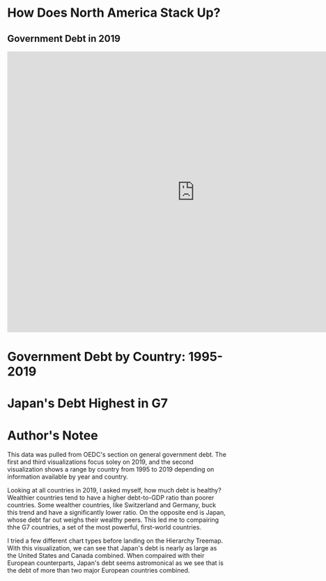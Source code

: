 # How Does North America Stack Up? 
## Government Debt in 2019

<iframe src="https://data.oecd.org/chart/6OcN" width="860" height="645" style="border: 0" mozallowfullscreen="true" webkitallowfullscreen="true" allowfullscreen="true"><a href="https://data.oecd.org/chart/6OcN" target="_blank">OECD Chart: General government debt, Total, % of GDP, Annual, 2019</a></iframe>

# Government Debt by Country: 1995-2019

<div class="flourish-embed flourish-chart" data-src="visualisation/11147078"><script src="https://public.flourish.studio/resources/embed.js"></script></div>

# Japan's Debt Highest in G7

<div class="flourish-embed flourish-hierarchy" data-src="visualisation/11151609"><script src="https://public.flourish.studio/resources/embed.js"></script></div>

# Author's Notee

This data was pulled from OEDC's section on general government debt. The first and third visualizations focus soley on 2019, and the second visualization shows a range by country from 1995 to 2019 depending on information available by year and country. 

Looking at all countries in 2019, I asked myself, how much debt is healthy? Wealthier countries tend to have a higher debt-to-GDP ratio than poorer countries. Some wealther countries, like Switzerland and Germany, buck this trend and have a significantly lower ratio. On the opposite end is Japan, whose debt far out weighs their wealthy peers. This led me to compairing thhe G7 countries, a set of the most powerful, first-world countries. 

I tried a few different chart types before landing on the Hierarchy Treemap. With this visualization, we can see that Japan's debt is nearly as large as the United States and Canada combined. When compaired with their European counterparts, Japan's debt seems astromonical as we see that is the debt of more than two major European countries combined. 
